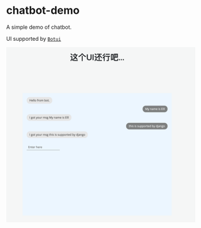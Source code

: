 # chatbot-demo





A simple demo of chatbot.

UI supported by [`Botui`](https://github.com/botui/botui)


![Interface](chatbot_demo/worklogs/screen_shot.png)


 
